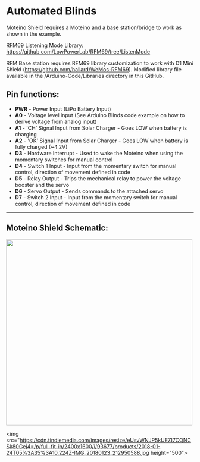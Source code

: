 # Automated Blinds

Moteino Shield requires a Moteino and a base station/bridge to work as shown in the example.

RFM69 Listening Mode Library: https://github.com/LowPowerLab/RFM69/tree/ListenMode

RFM Base station requires RFM69 library customization to work with D1 Mini Shield (https://github.com/hallard/WeMos-RFM69). Modified library file available in the /Arduino-Code/Libraries directory in this GitHub.

## Pin functions:

- **PWR** - Power Input (LiPo Battery Input)
- **A0** - Voltage level input (See Arduino Blinds code example on how to derive voltage from analog input)
- **A1** - 'CH' Signal Input from Solar Charger - Goes LOW when battery is charging
- **A2** - 'OK' Signal Input from Solar Charger - Goes LOW when battery is fully charged (~4.2V)           
- **D3** - Hardware Interrupt - Used to wake the Moteino when using the momentary switches for manual control
- **D4** - Switch 1 Input - Input from the momentary switch for manual control, direction of movement defined in code
- **D5** - Relay Output - Trips the mechanical relay to power the voltage booster and the servo
- **D6** - Servo Output - Sends commands to the attached servo
- **D7** - Switch 2 Input - Input from the momentary switch for manual control, direction of movement defined in code

----------

## Moteino Shield Schematic:

<img src="https://raw.githubusercontent.com/blebson/Automated-Blinds/master/Moteino-Shield-Schematic1.6.png" height="500">

<img src="https://cdn.tindiemedia.com/images/resize/eUsvWNJP5kUEZI7CQNCSk80Gej4=/p/full-fit-in/2400x1600/i/93677/products/2018-01-24T05%3A35%3A10.224Z-IMG_20180123_212950588.jpg height="500">
